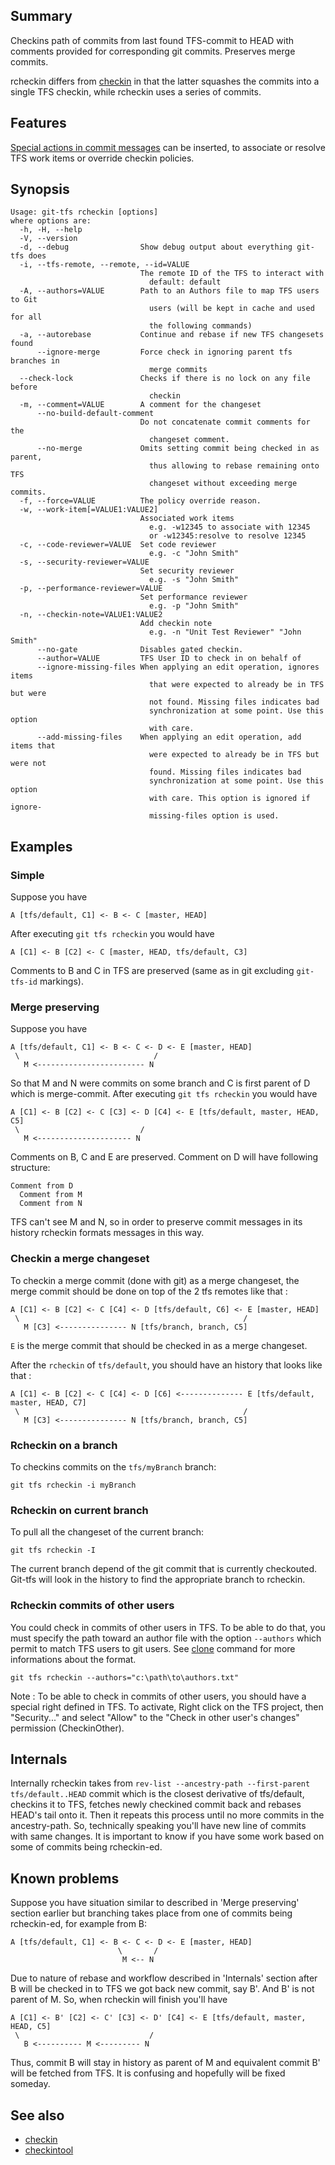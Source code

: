 ## Summary

Checkins path of commits from last found TFS-commit to HEAD with comments provided for corresponding git commits. Preserves merge commits.

rcheckin differs from [checkin](checkin.md) in that the latter squashes the commits into a single TFS checkin, while rcheckin uses a series of commits.


## Features
[Special actions in commit messages](../special-actions-in-commit-messages.md) can be inserted, to associate or resolve TFS work items or override checkin policies.

## Synopsis

    Usage: git-tfs rcheckin [options]
    where options are:
      -h, -H, --help
      -V, --version
      -d, --debug                Show debug output about everything git-tfs does
      -i, --tfs-remote, --remote, --id=VALUE
                                 The remote ID of the TFS to interact with
                                   default: default
      -A, --authors=VALUE        Path to an Authors file to map TFS users to Git
                                   users (will be kept in cache and used for all
                                   the following commands)
      -a, --autorebase           Continue and rebase if new TFS changesets found
          --ignore-merge         Force check in ignoring parent tfs branches in
                                   merge commits
      --check-lock               Checks if there is no lock on any file before
                                   checkin
      -m, --comment=VALUE        A comment for the changeset
          --no-build-default-comment
                                 Do not concatenate commit comments for the
                                   changeset comment.
          --no-merge             Omits setting commit being checked in as parent,
                                   thus allowing to rebase remaining onto TFS
                                   changeset without exceeding merge commits.
      -f, --force=VALUE          The policy override reason.
      -w, --work-item[=VALUE1:VALUE2]
                                 Associated work items
                                   e.g. -w12345 to associate with 12345
                                   or -w12345:resolve to resolve 12345
      -c, --code-reviewer=VALUE  Set code reviewer
                                   e.g. -c "John Smith"
      -s, --security-reviewer=VALUE
                                 Set security reviewer
                                   e.g. -s "John Smith"
      -p, --performance-reviewer=VALUE
                                 Set performance reviewer
                                   e.g. -p "John Smith"
      -n, --checkin-note=VALUE1:VALUE2
                                 Add checkin note
                                   e.g. -n "Unit Test Reviewer" "John Smith"
          --no-gate              Disables gated checkin.
          --author=VALUE         TFS User ID to check in on behalf of
          --ignore-missing-files When applying an edit operation, ignores items
                                   that were expected to already be in TFS but were
                                   not found. Missing files indicates bad
                                   synchronization at some point. Use this option
                                   with care.
          --add-missing-files    When applying an edit operation, add items that
                                   were expected to already be in TFS but were not
                                   found. Missing files indicates bad
                                   synchronization at some point. Use this option
                                   with care. This option is ignored if ignore-
                                   missing-files option is used.


## Examples

### Simple

Suppose you have

    A [tfs/default, C1] <- B <- C [master, HEAD]

After executing `git tfs rcheckin` you would have

    A [C1] <- B [C2] <- C [master, HEAD, tfs/default, C3]

Comments to B and C in TFS are preserved (same as in git excluding `git-tfs-id` markings).

### Merge preserving

Suppose you have

    A [tfs/default, C1] <- B <- C <- D <- E [master, HEAD]
     \                              /
       M <------------------------ N

So that M and N were commits on some branch and C is first parent of D which is merge-commit. After executing `git tfs rcheckin` you would have

    A [C1] <- B [C2] <- C [C3] <- D [C4] <- E [tfs/default, master, HEAD, C5]
     \                           /
       M <--------------------- N

Comments on B, C and E are preserved. Comment on D will have following structure:

    Comment from D
      Comment from M
      Comment from N

TFS can't see M and N, so in order to preserve commit messages in its history rcheckin formats messages in this way.

### Checkin a merge changeset

To checkin a merge commit (done with git) as a merge changeset, the merge commit should be done on top of the 2 tfs remotes like that :

    A [C1] <- B [C2] <- C [C4] <- D [tfs/default, C6] <- E [master, HEAD]
     \                                                  /
       M [C3] <--------------- N [tfs/branch, branch, C5]

`E` is the merge commit that should be checked in as a merge changeset.

After the `rcheckin` of `tfs/default`, you should have an history that looks like that :

    A [C1] <- B [C2] <- C [C4] <- D [C6] <-------------- E [tfs/default, master, HEAD, C7]
     \                                                  /
       M [C3] <--------------- N [tfs/branch, branch, C5]

### Rcheckin on a branch

To checkins commits on the `tfs/myBranch` branch:

    git tfs rcheckin -i myBranch

### Rcheckin on current branch

To pull all the changeset of the current branch:

    git tfs rcheckin -I

The current branch depend of the git commit that is currently checkouted. Git-tfs will look in the history
to find the appropriate branch to rcheckin.

### Rcheckin commits of other users

You could check in commits of other users in TFS. To be able to do that, you must specify the path toward an author file with the option `--authors` which permit to match TFS users to git users. See [clone](clone.md) command for more informations about the format.

    git tfs rcheckin --authors="c:\path\to\authors.txt"

Note : To be able to check in commits of other users, you should have a special right defined in TFS. To activate, Right click on the TFS project, then "Security..." and select "Allow" to the "Check in other user's changes" permission (CheckinOther).

## Internals

Internally rcheckin takes from `rev-list --ancestry-path --first-parent tfs/default..HEAD` commit which is the closest derivative of tfs/default, checkins it to TFS, fetches newly checkined commit back and rebases HEAD's tail onto it. Then it repeats this process until no more commits in the ancestry-path. So, technically speaking you'll have new line of commits with same changes. It is important to know if you have some work based on some of commits being rcheckin-ed.

## Known problems

Suppose you have situation similar to described in 'Merge preserving' section earlier but branching takes place from one of commits being rcheckin-ed, for example from B:

    A [tfs/default, C1] <- B <- C <- D <- E [master, HEAD]
                            \       /
                             M <-- N

Due to nature of rebase and workflow described in 'Internals' section after B will be checked in to TFS we got back new commit, say B'. And B' is not parent of M. So, when rcheckin will finish you'll have

    A [C1] <- B' [C2] <- C' [C3] <- D' [C4] <- E [tfs/default, master, HEAD, C5]
     \                             /
       B <---------- M <--------- N

Thus, commit B will stay in history as parent of M and equivalent commit B' will be fetched from TFS. It is confusing and hopefully will be fixed someday.



## See also

* [checkin](checkin.md)
* [checkintool](checkintool.md)
